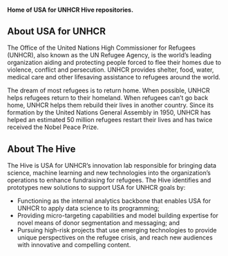 #### Home of USA for UNHCR Hive repositories. 

## About USA for UNHCR

The Office of the United Nations High Commissioner for Refugees (UNHCR), also known as the UN Refugee Agency, is the world’s leading organization aiding and protecting people forced to flee their homes due to violence, conflict and persecution. UNHCR provides shelter, food, water, medical care and other lifesaving assistance to refugees around the world.

The dream of most refugees is to return home. When possible, UNHCR helps refugees return to their homeland. When refugees can’t go back home, UNHCR helps them rebuild their lives in another country. Since its formation by the United Nations General Assembly in 1950, UNHCR has helped an estimated 50 million refugees restart their lives and has twice received the Nobel Peace Prize. 

## About The Hive



The Hive is USA for UNHCR’s innovation lab responsible for bringing data science, machine learning and new technologies into the organization’s operations to enhance fundraising for refugees. The Hive identifies and prototypes new solutions to support USA for UNHCR goals by:

  - Functioning as the internal analytics backbone that enables USA for UNHCR to apply data science to its programming;
  - Providing micro-targeting capabilities and model building expertise for novel means of donor segmentation and messaging; and
  - Pursuing high-risk projects that use emerging technologies to provide unique perspectives on the refugee crisis, and reach new audiences with innovative and compelling content.
